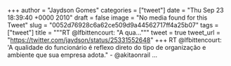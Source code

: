 
+++
author = "Jaydson Gomes"
categories = ["tweet"]
date = "Thu Sep 23 18:39:40 +0000 2010"
draft = false
image = "No media found for this Tweet"
slug = "0052d76928c6a62ce509d9a44562717ff4a25b07"
tags = ["tweet"]
title = """RT @lfbittencourt: "A qua..."""
tweet = true
tweet_url = "https://twitter.com/jaydson/status/25331552648"
+++
RT @lfbittencourt: 'A qualidade do funcionário é reflexo direto do tipo de organização e ambiente que sua empresa adota." - @akitaonrail ...
